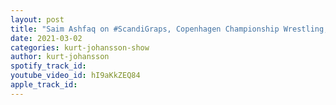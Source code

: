 ```yaml
---
layout: post
title: "Saim Ashfaq on #ScandiGraps, Copenhagen Championship Wrestling, Fire Table & Pete Phoenix storyline"
date: 2021-03-02
categories: kurt-johansson-show
author: kurt-johansson
spotify_track_id: 
youtube_video_id: hI9aKkZEQ84
apple_track_id: 
---
```

